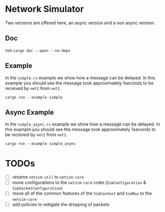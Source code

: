 # Network Simulator

Two versions are offered here, an async version and a non async version.

## Doc

run `cargo doc --open --no-deps`

## Example

In the `simple.rs` example we show how a message can be delayed. In this
example you should see the message took approximately 1seconds to be received
by `net2` from `net1`.

```
cargo run --example simple
```

## Async Example

In the `simple_async.rs` example we show how a message can be delayed. In this
example you should see the message took approximately 1seconds to be received
by `net2` from `net1`.

```
cargo run --example simple_async
```

# TODOs

- [ ] rename `netsim-util` to `netsim-core`
- [ ] move configurations to the `netsim-core` crate (`SimConfiguration` & `SimSocketConfiguration`)
- [ ] move all of the common features of the `SimContext` and `SimMux` to the `netsim-core`
- [ ] add policies to mitigate the dropping of packets
